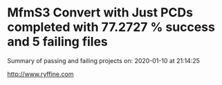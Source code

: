 # MfmS3 Convert with Just PCDs completed with 77.2727 % success and 5 failing files

Summary of passing and failing projects on: 2020-01-10 at 21:14:25

http://www.ryffine.com
